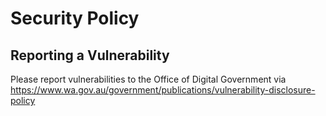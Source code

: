 # Security Policy

## Reporting a Vulnerability

Please report vulnerabilities to the Office of Digital Government via https://www.wa.gov.au/government/publications/vulnerability-disclosure-policy 
